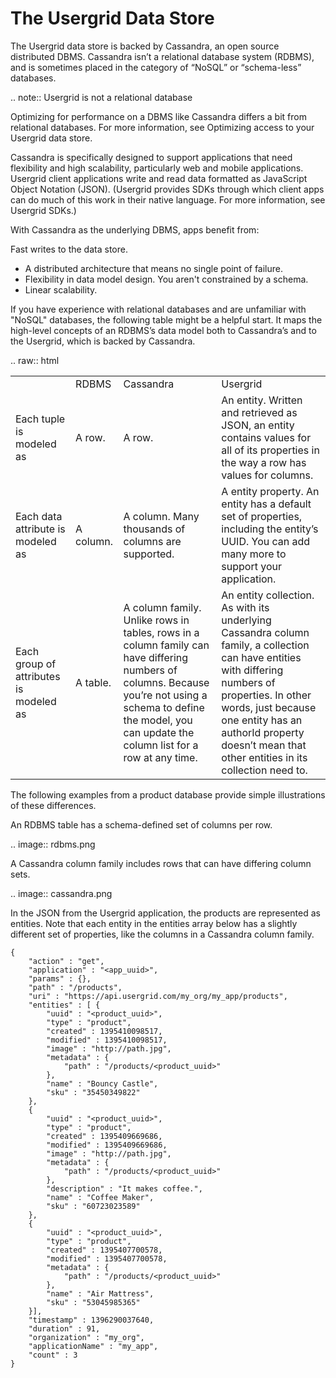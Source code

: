 # The Usergrid Data Store

The Usergrid data store is backed by Cassandra, an open source distributed DBMS. Cassandra isn’t a relational database system (RDBMS), and is sometimes placed in the category of “NoSQL” or “schema-less” databases. 

.. note:: Usergrid is not a relational database
 
Optimizing for performance on a DBMS like Cassandra differs a bit from relational databases. For more information, see Optimizing access to your Usergrid data store.

Cassandra is specifically designed to support applications that need flexibility and high scalability, particularly web and mobile applications. Usergrid client applications write and read data formatted as JavaScript Object Notation (JSON). (Usergrid provides SDKs through which client apps can do much of this work in their native language. For more information, see Usergrid SDKs.)

With Cassandra as the underlying DBMS, apps benefit from:

Fast writes to the data store.
* A distributed architecture that means no single point of failure.
* Flexibility in data model design. You aren't constrained by a schema.
* Linear scalability.

If you have experience with relational databases and are unfamiliar with "NoSQL" databases, the following table might be a helpful start. It maps the high-level concepts of an RDBMS’s data model both to Cassandra’s and to the Usergrid, which is backed by Cassandra.

.. raw:: html
    <table class="usergrid-table">
    <tr>
        <td></td>
        <td>RDBMS</td>
        <td>Cassandra</td>
        <td>Usergrid</td>
    </tr>
    <tr>
        <td>Each tuple is modeled as</td>
        <td>A row.</td>
        <td>A row.</td>
        <td>An entity. Written and retrieved as JSON, an entity contains values for all of its properties in the way a row has values for columns.</td>
    </tr>
    <tr>
        <td>Each data attribute is modeled as</td>
        <td>A column.</td>
        <td>A column. Many thousands of columns are supported.</td>
        <td>A entity property. An entity has a default set of properties, including the entity’s UUID. You can add many more to support your application.</td>
    </tr>
    <tr>
        <td>Each group of attributes is modeled as</td>
        <td>A table.</td>
        <td>A column family. Unlike rows in tables, rows in a column family can have differing numbers of columns. Because you’re not using a schema to define the model, you can update the column list for a row at any time.</td>
        <td>An entity collection. As with its underlying Cassandra column family, a collection can have entities with differing numbers of properties. In other words, just because one entity has an authorId property doesn’t mean that other entities in its collection need to.</td>
    </tr>
    </table>

The following examples from a product database provide simple illustrations of these differences.

An RDBMS table has a schema-defined set of columns per row.

.. image:: rdbms.png

A Cassandra column family includes rows that can have differing column sets.

.. image:: cassandra.png
   
In the JSON from the Usergrid application, the products are represented as entities. Note that each entity in the entities array below has a slightly different set of properties, like the columns in a Cassandra column family.

    { 
        "action" : "get", 
        "application" : "<app_uuid>", 
        "params" : {}, 
        "path" : "/products", 
        "uri" : "https://api.usergrid.com/my_org/my_app/products", 
        "entities" : [ { 
            "uuid" : "<product_uuid>", 
            "type" : "product", 
            "created" : 1395410098517, 
            "modified" : 1395410098517, 
            "image" : "http://path.jpg", 
            "metadata" : { 
                "path" : "/products/<product_uuid>" 
            }, 
            "name" : "Bouncy Castle", 
            "sku" : "35450349822" 
        }, 
        {
            "uuid" : "<product_uuid>", 
            "type" : "product", 
            "created" : 1395409669686, 
            "modified" : 1395409669686, 
            "image" : "http://path.jpg", 
            "metadata" : { 
                "path" : "/products/<product_uuid>" 
            }, 
            "description" : "It makes coffee.", 
            "name" : "Coffee Maker", 
            "sku" : "60723023589" 
        }, 
        { 
            "uuid" : "<product_uuid>", 
            "type" : "product",
            "created" : 1395407700578, 
            "modified" : 1395407700578, 
            "metadata" : { 
                "path" : "/products/<product_uuid>" 
            }, 
            "name" : "Air Mattress", 
            "sku" : "53045985365" 
        }],
        "timestamp" : 1396290037640, 
        "duration" : 91, 
        "organization" : "my_org", 
        "applicationName" : "my_app", 
        "count" : 3 
    }
    
    